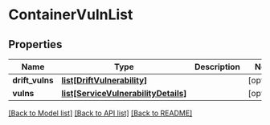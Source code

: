 # ContainerVulnList

## Properties
Name | Type | Description | Notes
------------ | ------------- | ------------- | -------------
**drift_vulns** | [**list[DriftVulnerability]**](DriftVulnerability.md) |  | [optional] 
**vulns** | [**list[ServiceVulnerabilityDetails]**](ServiceVulnerabilityDetails.md) |  | [optional] 

[[Back to Model list]](../README.md#documentation-for-models) [[Back to API list]](../README.md#documentation-for-api-endpoints) [[Back to README]](../README.md)



